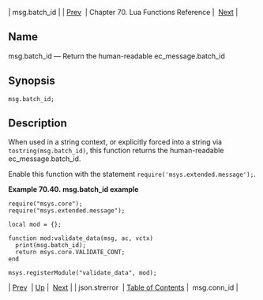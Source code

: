 | msg.batch_id |
| [Prev](lua.ref.json.strerror)  | Chapter 70. Lua Functions Reference |  [Next](lua.ref.msg.conn_id) |

<a name="lua.ref.msg.batch_id"></a>
## Name

msg.batch_id — Return the human-readable ec_message.batch_id

<a name="idp16599248"></a>
## Synopsis

`msg.batch_id;`

<a name="idp16601488"></a>
## Description

When used in a string context, or explicitly forced into a string via `tostring(msg.batch_id)`, this function returns the human-readable ec_message.batch_id.

Enable this function with the statement `require('msys.extended.message');`.

<a name="lua.ref.msg.batch_id.example"></a>

**Example 70.40. msg.batch_id example**

```
require("msys.core");
require("msys.extended.message");

local mod = {};

function mod:validate_data(msg, ac, vctx)
  print(msg.batch_id);
  return msys.core.VALIDATE_CONT;
end

msys.registerModule("validate_data", mod);
```

| [Prev](lua.ref.json.strerror)  | [Up](lua.function.details) |  [Next](lua.ref.msg.conn_id) |
| json.strerror  | [Table of Contents](index) |  msg.conn_id |

